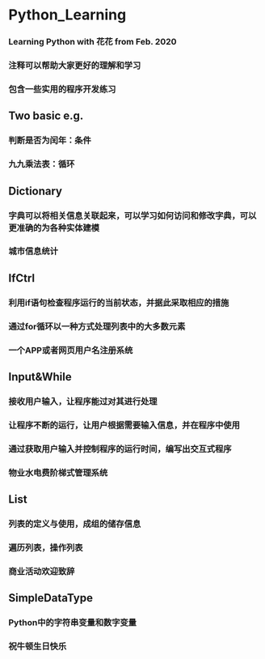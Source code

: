 # Python_Learning
  ### Learning Python with 花花 from Feb. 2020
  ### 注释可以帮助大家更好的理解和学习
  ### 包含一些实用的程序开发练习
## Two basic e.g.
  ### 判断是否为闰年：条件
  ### 九九乘法表：循环
## Dictionary
  ### 字典可以将相关信息关联起来，可以学习如何访问和修改字典，可以更准确的为各种实体建模
  ### 城市信息统计
## IfCtrl
  ### 利用if语句检查程序运行的当前状态，并据此采取相应的措施
  ### 通过for循环以一种方式处理列表中的大多数元素
  ### 一个APP或者网页用户名注册系统
## Input&While
  ### 接收用户输入，让程序能过对其进行处理
  ### 让程序不断的运行，让用户根据需要输入信息，并在程序中使用
  ### 通过获取用户输入并控制程序的运行时间，编写出交互式程序
  ### 物业水电费阶梯式管理系统
## List
  ### 列表的定义与使用，成组的储存信息
  ### 遍历列表，操作列表
  ### 商业活动欢迎致辞
## SimpleDataType
  ### Python中的字符串变量和数字变量
  ### 祝牛顿生日快乐
